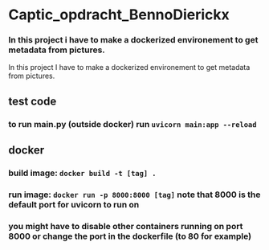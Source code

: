 # Captic_opdracht_BennoDierickx

### In this project i have to make a dockerized environement to get metadata from pictures.

In this project I have to make a dockerized environement to get metadata from pictures.

## test code
### to run main.py (outside docker) run ```uvicorn main:app --reload```

## docker
### build image: ```docker build -t [tag] .```
### run image: ```docker run -p 8000:8000 [tag]``` note that 8000 is the default port for uvicorn to run on
### you might have to disable other containers running on port 8000 or change the port in the dockerfile (to 80 for example)


